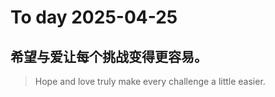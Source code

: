 
# To day 2025-04-25


## 希望与爱让每个挑战变得更容易。
> Hope and love truly make every challenge a little easier.

    
